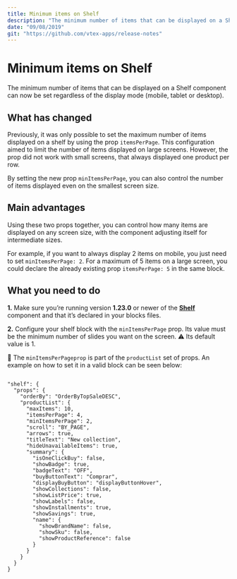 ```yaml
---
title: Minimum items on Shelf 
description: "The minimum number of items that can be displayed on a Shelf component can now be set regardless of the display mode (mobile, tablet or desktop)."
date: "09/08/2019"
git: "https://github.com/vtex-apps/release-notes"
---
```


# Minimum items on Shelf

The minimum number of items that can be displayed on a Shelf component can now be set regardless of the display mode (mobile, tablet or desktop).

## What has changed

Previously, it was only possible to set the maximum number of items displayed on a shelf by using the prop `itemsPerPage`. This configuration aimed to limit the number of items displayed on large screens. However, the prop did not work with small screens, that always displayed one product per row.

By setting the new prop `minItemsPerPage`, you can also control the number of items displayed even on the smallest screen size.

## Main advantages

Using these two props together, you can control how many items are displayed on any screen size, with the component adjusting itself for intermediate sizes.

For example, if you want to always display 2 items on mobile, you just need to set `minItemsPerPage: 2`. For a maximum of 5 items on a large screen, you could declare the already existing prop `itemsPerPage: 5` in the same block.

## What you need to do

__1.__ Make sure you’re running version __1.23.0__ or newer of the [__Shelf__](https://github.com/vtex-apps/shelf) component and that it’s declared in your blocks files.

__2.__ Configure your shelf block with the `minItemsPerPage` prop. Its value must be the minimum number of slides you want on the screen. :warning: Its default value is 1.

:eyes: The `minItemsPerPageprop` is part of the `productList` set of props. An example on how to set it in a valid block can be seen below:

```

"shelf": {
  "props": {
    "orderBy": "OrderByTopSaleDESC",
    "productList": {
      "maxItems": 10,
      "itemsPerPage": 4,
      "minItemsPerPage": 2,
      "scroll": "BY_PAGE",
      "arrows": true,
      "titleText": "New collection",
      "hideUnavailableItems": true,
      "summary": {
        "isOneClickBuy": false,
        "showBadge": true,
        "badgeText": "OFF",
        "buyButtonText": "Comprar",
        "displayBuyButton": "displayButtonHover",
        "showCollections": false,
        "showListPrice": true,
        "showLabels": false,
        "showInstallments": true,
        "showSavings": true,
        "name": {
          "showBrandName": false,
          "showSku": false,
          "showProductReference": false
        }
      }
    }
  }
}

```
